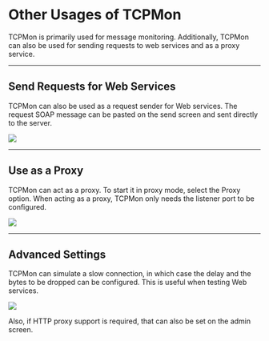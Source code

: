 # Other Usages of TCPMon

TCPMon is primarily used for message monitoring. Additionally, TCPMon
can also be used for sending requests to web services and as a proxy
service. 

---

## Send Requests for Web Services

TCPMon can also be used as a request sender for Web services. The
request SOAP message can be pasted on the send screen and sent directly
to the server.

![](../../../assets/img/deploy/monitor/web-services.png)

---

## Use as a Proxy

TCPMon can act as a proxy. To start it in proxy mode, select the Proxy
option. When acting as a proxy, TCPMon only needs the listener port to
be configured.

![](../../../assets/img/deploy/monitor/as-a-proxy.png)

---

## Advanced Settings

TCPMon can simulate a slow connection, in which case the delay and the
bytes to be dropped can be configured. This is useful when testing Web
services.

![](../../../assets/img/deploy/monitor/advanced-setting.png)

Also, if HTTP proxy support is required, that can also be set on the
admin screen.
